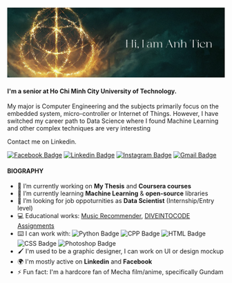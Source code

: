 ![Header image](https://raw.githubusercontent.com/anhtien228/anhtien228/main/elden_Ring.png)
<!-- You can create your own header images using Canva, it has a lot of templates. If you do, use the following link https://www.canva.com/join/celeriac-tread-jellyfish -->
#### I'm a senior at Ho Chi Minh City University of Technology.<br>
My major is Computer Engineering and the subjects primarily focus on the embedded system,
micro-controller or Internet of Things.
However, I have switched my career path to Data Science where
I found Machine Learning and other complex techniques are very interesting

Contact me on Linkedin.
<!-- <img align='right' src='https://media.giphy.com/media/bcKmIWkUMCjVm/giphy.gif' width='200"'> -->

[![Facebook Badge](https://img.shields.io/badge/-d.atien228-blue?style=flat&logo=facebook&logoColor=white&link=https://www.facebook.com/d.atien228/)](https://www.facebook.com/d.atien228/)
[![Linkedin Badge](https://img.shields.io/badge/-atien228-blue?style=flat&logo=Linkedin&logoColor=white&link=https://www.linkedin.com/in/atien228/)](https://www.linkedin.com/in/atien228/)
[![Instagram Badge](https://img.shields.io/badge/-meomaykurooo-e4405f?style=flat&logo=Instagram&logoColor=white&link=https://www.instagram.com/meomaykurooo/)](https://www.instagram.com/meomaykurooo/)
[![Gmail Badge](https://img.shields.io/badge/-mailto:d.atien228@gmail.com-d14836?style=flat&logo=Gmail&logoColor=white&link=mailto:mailto:d.atien228@gmail.com)](mailto:d.atien228@gmail.com)

#### BIOGRAPHY
- 🔭 I’m currently working on **My Thesis** and **Coursera courses**
- 🌱 I’m currently learning **Machine Learning** & **open-source** libraries
- 💼 I’m looking for job oppoturnities as **Data Scientist** (Internship/Entry level)
- 💻 Educational works: [Music Recommender](https://rythm-ktm2.herokuapp.com), [DIVEINTOCODE Assignments](https://github.com/anhtien228/diveintocode-ml)
- ⌨️ I can work with: ![Python Badge](https://img.shields.io/badge/Python-14354C?style=flat&logo=python&logoColor=white) ![CPP Badge](https://img.shields.io/badge/C%2B%2B-00599C?style=flat&logo=c%2B%2B&logoColor=white) ![HTML Badge](https://img.shields.io/badge/HTML-239120?style=flat&logo=html5&logoColor=white) ![CSS Badge](	https://img.shields.io/badge/CSS-239120?&style=flat&logo=css3&logoColor=white) ![Photoshop Badge](https://aleen42.github.io/badges/src/photoshop.svg)
- 🖌️ I'm used to be a graphic designer, I can work on UI or design mockup
- 🌍 I'm mostly active on **Linkedin** and **Facebook**
- ⚡ Fun fact: I'm a hardcore fan of Mecha film/anime, specifically Gundam
